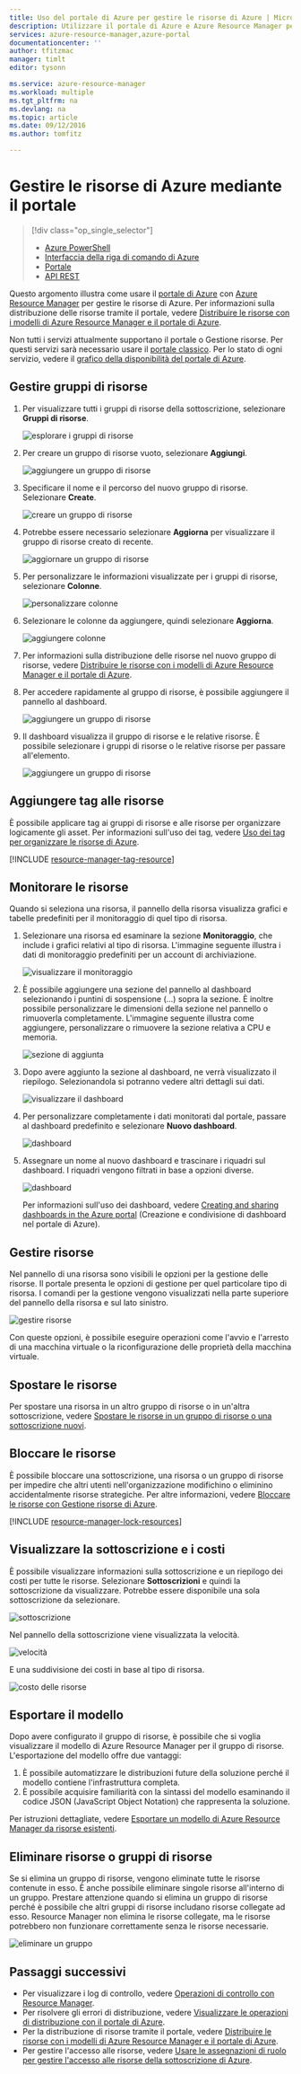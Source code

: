 ```yaml
---
title: Uso del portale di Azure per gestire le risorse di Azure | Microsoft Docs
description: Utilizzare il portale di Azure e Azure Resource Manager per gestire le risorse. Illustra come usare i dashboard per monitorare le risorse.
services: azure-resource-manager,azure-portal
documentationcenter: ''
author: tfitzmac
manager: timlt
editor: tysonn

ms.service: azure-resource-manager
ms.workload: multiple
ms.tgt_pltfrm: na
ms.devlang: na
ms.topic: article
ms.date: 09/12/2016
ms.author: tomfitz

---
```

# Gestire le risorse di Azure mediante il portale
> [!div class="op_single_selector"]
> * [Azure PowerShell](../powershell-azure-resource-manager.md)
> * [Interfaccia della riga di comando di Azure](../xplat-cli-azure-resource-manager.md)
> * [Portale](resource-group-portal.md)
> * [API REST](../resource-manager-rest-api.md)
> 
> 

Questo argomento illustra come usare il [portale di Azure](https://portal.azure.com) con [Azure Resource Manager](../resource-group-overview.md) per gestire le risorse di Azure. Per informazioni sulla distribuzione delle risorse tramite il portale, vedere [Distribuire le risorse con i modelli di Azure Resource Manager e il portale di Azure](../resource-group-template-deploy-portal.md).

Non tutti i servizi attualmente supportano il portale o Gestione risorse. Per questi servizi sarà necessario usare il [portale classico](https://manage.windowsazure.com). Per lo stato di ogni servizio, vedere il [grafico della disponibilità del portale di Azure](https://azure.microsoft.com/features/azure-portal/availability/).

## Gestire gruppi di risorse
1. Per visualizzare tutti i gruppi di risorse della sottoscrizione, selezionare **Gruppi di risorse**.
   
    ![esplorare i gruppi di risorse](./media/resource-group-portal/browse-groups.png)
2. Per creare un gruppo di risorse vuoto, selezionare **Aggiungi**.
   
    ![aggiungere un gruppo di risorse](./media/resource-group-portal/add-resource-group.png)
3. Specificare il nome e il percorso del nuovo gruppo di risorse. Selezionare **Create**.
   
    ![creare un gruppo di risorse](./media/resource-group-portal/create-empty-group.png)
4. Potrebbe essere necessario selezionare **Aggiorna** per visualizzare il gruppo di risorse creato di recente.
   
    ![aggiornare un gruppo di risorse](./media/resource-group-portal/refresh-resource-groups.png)
5. Per personalizzare le informazioni visualizzate per i gruppi di risorse, selezionare **Colonne**.
   
    ![personalizzare colonne](./media/resource-group-portal/select-columns.png)
6. Selezionare le colonne da aggiungere, quindi selezionare **Aggiorna**.
   
    ![aggiungere colonne](./media/resource-group-portal/add-columns.png)
7. Per informazioni sulla distribuzione delle risorse nel nuovo gruppo di risorse, vedere [Distribuire le risorse con i modelli di Azure Resource Manager e il portale di Azure](../resource-group-template-deploy-portal.md).
8. Per accedere rapidamente al gruppo di risorse, è possibile aggiungere il pannello al dashboard.
   
    ![aggiungere un gruppo di risorse](./media/resource-group-portal/pin-group.png)
9. Il dashboard visualizza il gruppo di risorse e le relative risorse. È possibile selezionare i gruppi di risorse o le relative risorse per passare all'elemento.
   
    ![aggiungere un gruppo di risorse](./media/resource-group-portal/show-resource-group-dashboard.png)

## Aggiungere tag alle risorse
È possibile applicare tag ai gruppi di risorse e alle risorse per organizzare logicamente gli asset. Per informazioni sull'uso dei tag, vedere [Uso dei tag per organizzare le risorse di Azure](../resource-group-using-tags.md).

[!INCLUDE [resource-manager-tag-resource](../../includes/resource-manager-tag-resources.md)]

## Monitorare le risorse
Quando si seleziona una risorsa, il pannello della risorsa visualizza grafici e tabelle predefiniti per il monitoraggio di quel tipo di risorsa.

1. Selezionare una risorsa ed esaminare la sezione **Monitoraggio**, che include i grafici relativi al tipo di risorsa. L'immagine seguente illustra i dati di monitoraggio predefiniti per un account di archiviazione.
   
    ![visualizzare il monitoraggio](./media/resource-group-portal/show-monitoring.png)
2. È possibile aggiungere una sezione del pannello al dashboard selezionando i puntini di sospensione (...) sopra la sezione. È inoltre possibile personalizzare le dimensioni della sezione nel pannello o rimuoverla completamente. L'immagine seguente illustra come aggiungere, personalizzare o rimuovere la sezione relativa a CPU e memoria.
   
    ![sezione di aggiunta](./media/resource-group-portal/pin-cpu-section.png)
3. Dopo avere aggiunto la sezione al dashboard, ne verrà visualizzato il riepilogo. Selezionandola si potranno vedere altri dettagli sui dati.
   
    ![visualizzare il dashboard](./media/resource-group-portal/view-startboard.png)
4. Per personalizzare completamente i dati monitorati dal portale, passare al dashboard predefinito e selezionare **Nuovo dashboard**.
   
    ![dashboard](./media/resource-group-portal/dashboard.png)
5. Assegnare un nome al nuovo dashboard e trascinare i riquadri sul dashboard. I riquadri vengono filtrati in base a opzioni diverse.
   
    ![dashboard](./media/resource-group-portal/create-dashboard.png)
   
     Per informazioni sull'uso dei dashboard, vedere [Creating and sharing dashboards in the Azure portal](azure-portal-dashboards.md) (Creazione e condivisione di dashboard nel portale di Azure).

## Gestire risorse
Nel pannello di una risorsa sono visibili le opzioni per la gestione delle risorse. Il portale presenta le opzioni di gestione per quel particolare tipo di risorsa. I comandi per la gestione vengono visualizzati nella parte superiore del pannello della risorsa e sul lato sinistro.

![gestire risorse](./media/resource-group-portal/manage-resources.png)

Con queste opzioni, è possibile eseguire operazioni come l'avvio e l'arresto di una macchina virtuale o la riconfigurazione delle proprietà della macchina virtuale.

## Spostare le risorse
Per spostare una risorsa in un altro gruppo di risorse o in un'altra sottoscrizione, vedere [Spostare le risorse in un gruppo di risorse o una sottoscrizione nuovi](../resource-group-move-resources.md).

## Bloccare le risorse
È possibile bloccare una sottoscrizione, una risorsa o un gruppo di risorse per impedire che altri utenti nell'organizzazione modifichino o eliminino accidentalmente risorse strategiche. Per altre informazioni, vedere [Bloccare le risorse con Gestione risorse di Azure](../resource-group-lock-resources.md).

[!INCLUDE [resource-manager-lock-resources](../../includes/resource-manager-lock-resources.md)]

## Visualizzare la sottoscrizione e i costi
È possibile visualizzare informazioni sulla sottoscrizione e un riepilogo dei costi per tutte le risorse. Selezionare **Sottoscrizioni** e quindi la sottoscrizione da visualizzare. Potrebbe essere disponibile una sola sottoscrizione da selezionare.

![sottoscrizione](./media/resource-group-portal/select-subscription.png)

Nel pannello della sottoscrizione viene visualizzata la velocità.

![velocità](./media/resource-group-portal/burn-rate.png)

E una suddivisione dei costi in base al tipo di risorsa.

![costo delle risorse](./media/resource-group-portal/cost-by-resource.png)

## Esportare il modello
Dopo avere configurato il gruppo di risorse, è possibile che si voglia visualizzare il modello di Azure Resource Manager per il gruppo di risorse. L'esportazione del modello offre due vantaggi:

1. È possibile automatizzare le distribuzioni future della soluzione perché il modello contiene l'infrastruttura completa.
2. È possibile acquisire familiarità con la sintassi del modello esaminando il codice JSON (JavaScript Object Notation) che rappresenta la soluzione.

Per istruzioni dettagliate, vedere [Esportare un modello di Azure Resource Manager da risorse esistenti](../resource-manager-export-template.md).

## Eliminare risorse o gruppi di risorse
Se si elimina un gruppo di risorse, vengono eliminate tutte le risorse contenute in esso. È anche possibile eliminare singole risorse all'interno di un gruppo. Prestare attenzione quando si elimina un gruppo di risorse perché è possibile che altri gruppi di risorse includano risorse collegate ad esso. Resource Manager non elimina le risorse collegate, ma le risorse potrebbero non funzionare correttamente senza le risorse necessarie.

![eliminare un gruppo](./media/resource-group-portal/delete-group.png)

## Passaggi successivi
* Per visualizzare i log di controllo, vedere [Operazioni di controllo con Resource Manager](../resource-group-audit.md).
* Per risolvere gli errori di distribuzione, vedere [Visualizzare le operazioni di distribuzione con il portale di Azure](../resource-manager-troubleshoot-deployments-portal.md).
* Per la distribuzione di risorse tramite il portale, vedere [Distribuire le risorse con i modelli di Azure Resource Manager e il portale di Azure](../resource-group-template-deploy-portal.md).
* Per gestire l'accesso alle risorse, vedere [Usare le assegnazioni di ruolo per gestire l'accesso alle risorse della sottoscrizione di Azure](../active-directory/role-based-access-control-configure.md).

<!---HONumber=AcomDC_0914_2016-->